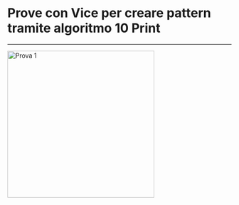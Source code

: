 # Prove con Vice per creare pattern tramite algoritmo 10 Print
---

<img width="330" alt="Prova 1" src="https://user-images.githubusercontent.com/97511685/187966022-2e4fc317-b2a1-4f86-9c42-0ceae0971d9f.png"> 



